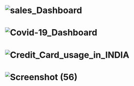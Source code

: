 # ![sales_Dashboard](https://user-images.githubusercontent.com/112798984/188318277-84f96261-7901-4dca-be5d-88de5383d714.png)
# ![Covid-19_Dashboard](https://user-images.githubusercontent.com/112798984/207890822-4a37f32d-baa9-4056-b213-2feeaf7c6990.png)
# ![Credit_Card_usage_in_INDIA](https://user-images.githubusercontent.com/112798984/209443106-a36fef6c-f08a-4a1f-b7ff-d82600f5b845.png)
# ![Screenshot (56)](https://user-images.githubusercontent.com/112798984/211577051-31b9b844-acaf-48a3-93f0-bf082b492ca5.png)

